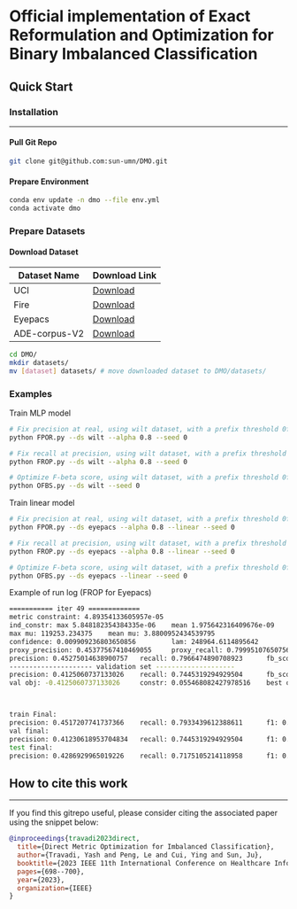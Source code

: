 # Official implementation of Exact Reformulation and Optimization for Binary Imbalanced Classification

## Quick Start

### Installation
___
#### Pull Git Repo
```bash
git clone git@github.com:sun-umn/DMO.git
```

#### Prepare Environment

```bash
conda env update -n dmo --file env.yml
conda activate dmo
```

### Prepare Datasets

#### Download Dataset

| Dataset Name        | Download Link                                                                                   |
|---------------------|------------------------------------------------------------------------------------------------|
| UCI                 | [Download](https://drive.google.com/drive/folders/1NBHcQohoCJg7gKkvGRC_BCYdCUEwYkq-?usp=drive_link) |
| Fire                | [Download](https://www.kaggle.com/datasets/phylake1337/fire-dataset/data)                      |
| Eyepacs             | [Download](https://www.kaggle.com/c/diabetic-retinopathy-detection/)                           |
| ADE-corpus-V2       | [Download](https://huggingface.co/datasets/ade_corpus_v2)                                      |



```bash
cd DMO/
mkdir datasets/
mv [dataset] datasets/ # move downloaded dataset to DMO/datasets/
```


### Examples

Train MLP model
```bash
# Fix precision at real, using wilt dataset, with a prefix threshold 0f 0.8, using a random seed 0
python FPOR.py --ds wilt --alpha 0.8 --seed 0

# Fix recall at precision, using wilt dataset, with a prefix threshold 0f 0.8, using a random seed 0
python FROP.py --ds wilt --alpha 0.8 --seed 0

# Optimize F-beta score, using wilt dataset, with a prefix threshold 0f 0.8, using a random seed 0
python OFBS.py --ds wilt --seed 0
```


Train linear model
```bash
# Fix precision at real, using wilt dataset, with a prefix threshold 0f 0.8, using a random seed 0
python FPOR.py --ds eyepacs --alpha 0.8 --linear --seed 0 

# Fix recall at precision, using wilt dataset, with a prefix threshold 0f 0.8, using a random seed 0
python FROP.py --ds eyepacs --alpha 0.8 --linear --seed 0

# Optimize F-beta score, using wilt dataset, with a prefix threshold 0f 0.8, using a random seed 0
python OFBS.py --ds eyepacs --linear --seed 0
```

Example of run log (FROP for Eyepacs)

```bash
=========== iter 49 =============
metric constraint: 4.89354133605957e-05
ind_constr: max 5.848182354384335e-06    mean 1.975642316409676e-09
max mu: 119253.234375    mean mu: 3.8800952434539795
confidence: 0.009909236803650856         lam: 248964.6114895642
proxy_precision: 0.45377567410469055     proxy_recall: 0.7999510765075684        proxy fb_score: 0.5790709257125854
precision: 0.45275014638900757   recall: 0.7966474890708923      fb_score: 0.5773698687553406
--------------------- validation set --------------------
precision: 0.4125060737133026    recall: 0.7445319294929504      fb_score: 0.5308796167373657
val obj: -0.4125060737133026     constr: 0.055468082427978516    best obj: -0.41230618953704834          best feasible obj: 0



train Final:
precision: 0.4517207741737366    recall: 0.7933439612388611      f1: 0.575664758682251
val final:
precision: 0.41230618953704834   recall: 0.7445319294929504      f1: 0.5307140350341797
test final:
precision: 0.4286929965019226    recall: 0.7175105214118958      f1: 0.5367139577865601

```

## How to cite this work
___

If you find this gitrepo useful, please consider citing the associated paper using the snippet below:
```bibtex
@inproceedings{travadi2023direct,
  title={Direct Metric Optimization for Imbalanced Classification},
  author={Travadi, Yash and Peng, Le and Cui, Ying and Sun, Ju},
  booktitle={2023 IEEE 11th International Conference on Healthcare Informatics (ICHI)},
  pages={698--700},
  year={2023},
  organization={IEEE}
}
```
